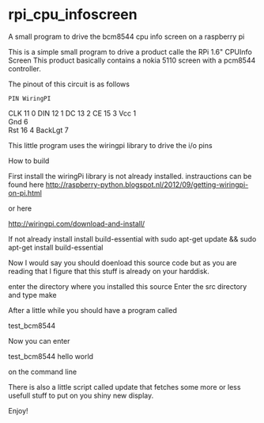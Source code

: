 # rpi_cpu_infoscreen
A small program to drive the bcm8544 cpu info screen on a raspberry pi

This is a simple small program to drive a product calle the 
RPi 1.6" CPUInfo Screen
This product basically contains a nokia 5110 screen with a pcm8544 controller.

The pinout of this circuit is as follows

	PIN	WiringPI
CLK	11	0
DIN	12	1
DC	13	2
CE	15	3
Vcc	 1	
Gnd	 6	
Rst	16	4
BackLgt		7

This little program uses the wiringpi library to drive the i/o pins

How to build

First install the wiringPi library is not already installed.
instrauctions can be found here
http://raspberry-python.blogspot.nl/2012/09/getting-wiringpi-on-pi.html

or here

http://wiringpi.com/download-and-install/

If not already install install build-essential with
sudo apt-get update && sudo apt-get install build-essential

Now I would say you should doenload this source code but as you are reading that I 
figure that this stuff is already on your harddisk.

enter the directory where you installed this source
Enter the src directory and type make

After a little while you should have a program called 

test_bcm8544

Now you can enter

test_bcm8544 hello world

on the command line

There is also a little script called update that fetches some more or less
usefull stuff to put on you shiny new display.

Enjoy!
